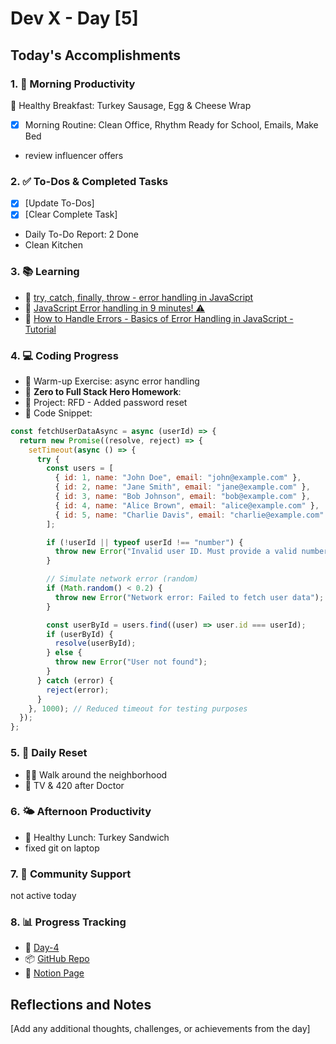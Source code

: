 # Dev X - Day [5]

## Today's Accomplishments

### 1. 🌅 Morning Productivity

🍳 Healthy Breakfast: Turkey Sausage, Egg & Cheese Wrap

- [x] Morning Routine: Clean Office, Rhythm Ready for School, Emails, Make Bed
- review influencer offers

### 2. ✅ To-Dos & Completed Tasks

- [X] [Update To-Dos]
- [X] [Clear Complete Task]
- Daily To-Do Report: 2 Done
- Clean Kitchen

### 3. 📚 Learning

- 🔗 [try, catch, finally, throw - error handling in JavaScript](https://www.youtube.com/watch?v=cFTFtuEQ-10)
- 🔗 [JavaScript Error handling in 9 minutes! ⚠](https://www.youtube.com/watch?v=NwoAZF66_Go)
- 🔗 [How to Handle Errors - Basics of Error Handling in JavaScript - Tutorial](https://www.youtube.com/watch?v=G8Jux_bsIXUURL)

### 4. 💻 Coding Progress

- 🧠 Warm-up Exercise: async error handling
- 🏫 **Zero to Full Stack Hero Homework**:
- 🦺 Project: RFD - Added password reset
- 📝 Code Snippet:

```javascript
const fetchUserDataAsync = async (userId) => {
  return new Promise((resolve, reject) => {
    setTimeout(async () => {
      try {
        const users = [
          { id: 1, name: "John Doe", email: "john@example.com" },
          { id: 2, name: "Jane Smith", email: "jane@example.com" },
          { id: 3, name: "Bob Johnson", email: "bob@example.com" },
          { id: 4, name: "Alice Brown", email: "alice@example.com" },
          { id: 5, name: "Charlie Davis", email: "charlie@example.com" },
        ];

        if (!userId || typeof userId !== "number") {
          throw new Error("Invalid user ID. Must provide a valid number.");
        }

        // Simulate network error (random)
        if (Math.random() < 0.2) {
          throw new Error("Network error: Failed to fetch user data");
        }

        const userById = users.find((user) => user.id === userId);
        if (userById) {
          resolve(userById);
        } else {
          throw new Error("User not found");
        }
      } catch (error) {
        reject(error);
      }
    }, 1000); // Reduced timeout for testing purposes
  });
};
```

### 5. 🔄 Daily Reset

- 🏋️‍♂️ Walk around the neighborhood
- 🧘 TV & 420 after Doctor

### 6. 🌤️ Afternoon Productivity

- 🍱 Healthy Lunch: Turkey Sandwich
- fixed git on laptop

### 7. 🤝 Community Support

not active today

### 8. 📊 Progress Tracking

- 🏫 [Day-4](https://www.skool.com/universityofcode/dev-x-day-4)
- 📦 [GitHub Repo](https://github.com/Digitl-Alchemyst/Dev-X/tree/main/Week-1/Day-4)
- 📄 [Notion Page](https://liberating-galley-48d.notion.site/Dev-X-Developer-Lifestyle-Challenge-1c0cf2b3a53980298450e1f07d6d9892?pvs=4)

## Reflections and Notes

[Add any additional thoughts, challenges, or achievements from the day]
